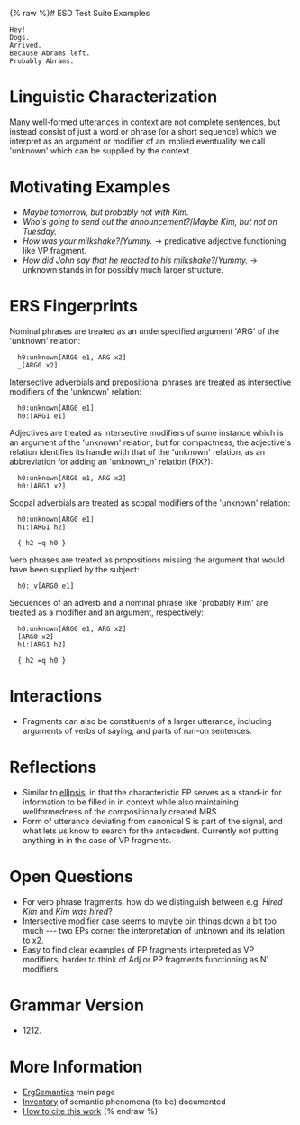 {% raw %}# ESD Test Suite Examples

    Hey!
    Dogs.
    Arrived.
    Because Abrams left.
    Probably Abrams.

# Linguistic Characterization

Many well-formed utterances in context are not complete sentences, but
instead consist of just a word or phrase (or a short sequence) which we
interpret as an argument or modifier of an implied eventuality we call
'unknown' which can be supplied by the context.

# Motivating Examples

- *Maybe tomorrow, but probably not with Kim.*
- *Who's going to send out the announcement?*/*Maybe Kim, but not on
Tuesday.*
- *How was your milkshake?*/*Yummy.* -&gt; predicative adjective
functioning like VP fragment.
- *How did John say that he reacted to his milkshake?*/*Yummy.* -&gt;
unknown stands in for possibly much larger structure.

# ERS Fingerprints

Nominal phrases are treated as an underspecified argument 'ARG' of the
'unknown' relation:

      h0:unknown[ARG0 e1, ARG x2]
      _[ARG0 x2]

Intersective adverbials and prepositional phrases are treated as
intersective modifiers of the 'unknown' relation:

      h0:unknown[ARG0 e1]
      h0:[ARG1 e1]

Adjectives are treated as intersective modifiers of some instance which
is an argument of the 'unknown' relation, but for compactness, the
adjective's relation identifies its handle with that of the 'unknown'
relation, as an abbreviation for adding an 'unknown\_n' relation (FIX?):

      h0:unknown[ARG0 e1, ARG x2]
      h0:[ARG1 x2]

Scopal adverbials are treated as scopal modifiers of the 'unknown'
relation:

      h0:unknown[ARG0 e1]
      h1:[ARG1 h2]
    
      { h2 =q h0 }

Verb phrases are treated as propositions missing the argument that would
have been supplied by the subject:

      h0:_v[ARG0 e1]

Sequences of an adverb and a nominal phrase like 'probably Kim' are
treated as a modifier and an argument, respectively:

      h0:unknown[ARG0 e1, ARG x2]
      [ARG0 x2]
      h1:[ARG1 h2]
    
      { h2 =q h0 }

# Interactions

- Fragments can also be constituents of a larger utterance, including
arguments of verbs of saying, and parts of run-on sentences.

# Reflections

- Similar to [ellipsis](ErgSemantics_Ellipsis), in that the
characteristic EP serves as a stand-in for information to be filled
in in context while also maintaining wellformedness of the
compositionally created MRS.
- Form of utterance deviating from canonical S is part of the signal,
and what lets us know to search for the antecedent. Currently not
putting anything in in the case of VP fragments.

# Open Questions

- For verb phrase fragments, how do we distinguish between e.g. *Hired
Kim* and *Kim was hired*?
- Intersective modifier case seems to maybe pin things down a bit too
much --- two EPs corner the interpretation of unknown and its
relation to x2.
- Easy to find clear examples of PP fragments interpreted as VP
modifiers; harder to think of Adj or PP fragments functioning as N'
modifiers.

# Grammar Version

- 1212\.

# More Information

- [ErgSemantics](ErgSemantics) main page
- [Inventory](ErgSemantics_Inventory) of semantic phenomena (to be)
documented
- [How to cite this work](ErgSemantics_HowToCite)
{% endraw %}